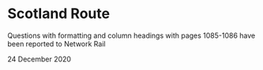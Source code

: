 # Scotland Route

Questions with formatting and column headings with pages 1085-1086 have been reported to Network Rail

24 December 2020